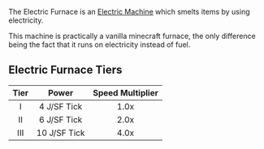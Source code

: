 The Electric Furnace is an [Electric Machine](https://github.com/Slimefun/Slimefun4/wiki/Electric-Machines) which smelts items by using electricity.

This machine is practically a vanilla minecraft furnace, the only difference being the fact that it runs on electricity instead of fuel.

## Electric Furnace Tiers

| Tier | Power  | Speed Multiplier |
| :--: | :----: | :--------------: |
| I    | 4 J/SF Tick  | 1.0x             |
| II   | 6 J/SF Tick  | 2.0x             |
| III  | 10 J/SF Tick | 4.0x             |